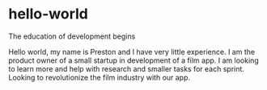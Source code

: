 # hello-world
The education of development begins

Hello world, my name is Preston and I have very little experience.
I am the product owner of a small startup in development of a film app.
I am looking to learn more and help with research and smaller tasks for each sprint.
Looking to revolutionize the film industry with our app.
